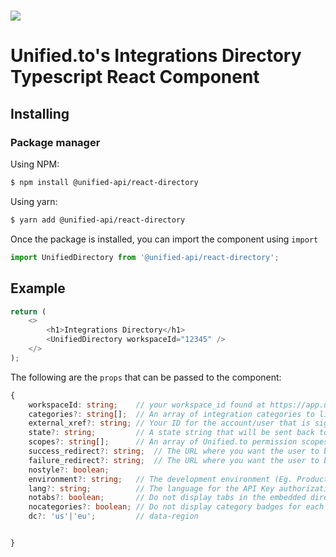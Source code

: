<h1>
    <a href="https://unified.to"><img src="https://unified.to/images/unified.svg" /></a>
</h1>

# Unified.to's Integrations Directory Typescript React Component

## Installing

### Package manager

Using NPM:

```bash
$ npm install @unified-api/react-directory
```

Using yarn:

```bash
$ yarn add @unified-api/react-directory
```

Once the package is installed, you can import the component using `import`

```ts
import UnifiedDirectory from '@unified-api/react-directory';
```

## Example

```js
return (
    <>
        <h1>Integrations Directory</h1>
        <UnifiedDirectory workspaceId="12345" />
    </>
);
```

The following are the `props` that can be passed to the component:

```ts
{
    workspaceId: string;    // your workspace_id found at https://app.unified.to/settings/api
    categories?: string[];  // An array of integration categories to limit the list of integrations (crm, ats, hr, uc,. ticketing, martech)
    external_xref?: string; // Your ID for the account/user that is signed into your application
    state?: string;         // A state string that will be sent back to your success URL
    scopes?: string[];      // An array of Unified.to permission scopes to request from OAUTH2-based integrations found at https://unified.to/apidocs#unified_object_connection
    success_redirect?: string;  // The URL where you want the user to be redirect to after a successful authentication. The Integration ID will be appended with (id=) to this URL, as will the state provided
    failure_redirect?: string;  // The URL where you want the user to be redirect to after an unsuccessful or aborted authorization.  An 'error' variable will be appended.
    nostyle?: boolean;
    environment?: string;   // The development environment (Eg. Production, Sandbox, ...)
    lang?: string;          // The language for the API Key authorization page.  (en, fr, es, it, pt, hi, zh)
    notabs?: boolean;       // Do not display tabs in the embedded directory
    nocategories?: boolean; // Do not display category badges for each integration
    dc?: 'us'|'eu';         // data-region


}
```
